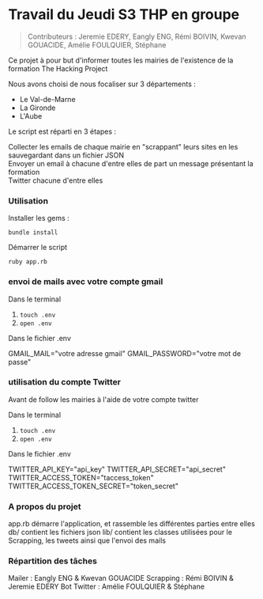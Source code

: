 # Travail du Jeudi S3 THP en groupe

> Contributeurs : Jeremie EDERY, Eangly ENG, Rémi BOIVIN, Kwevan GOUACIDE, Amélie FOULQUIER, Stéphane

Ce projet à pour but d'informer toutes les mairies de l'existence de la formation The Hacking Project 

Nous avons choisi de nous focaliser sur 3 départements :

* Le Val-de-Marne
* La Gironde
* L'Aube

Le script est réparti en 3 étapes :

Collecter les emails de chaque mairie en "scrappant" leurs sites en les sauvegardant dans un fichier JSON  
Envoyer un email à chacune d'entre elles de part un message présentant la formation  
Twitter chacune d'entre elles  
 


### Utilisation

Installer les gems :

`bundle install`

Démarrer le script

`ruby app.rb`


### envoi de mails avec votre compte gmail
 
Dans le terminal 

1. `touch .env`
2. `open .env`

Dans le fichier .env

GMAIL_MAIL="votre adresse gmail" 
GMAIL_PASSWORD="votre mot de passe"

### utilisation du compte Twitter

Avant de follow les mairies à l'aide de votre compte twitter

Dans le terminal 

1. `touch .env`
2. `open .env`


Dans le fichier .env

TWITTER_API_KEY="api_key" 
TWITTER_API_SECRET="api_secret" 
TWITTER_ACCESS_TOKEN="taccess_token" 
TWITTER_ACCESS_TOKEN_SECRET="token_secret" 


### A propos du projet


app.rb démarre l'application, et rassemble les différentes parties entre elles 
db/ contient les fichiers json 
lib/ contient les classes utilisées pour le Scrapping, les tweets ainsi que l'envoi des mails 

### Répartition des tâches

Mailer :  Eangly ENG & Kwevan GOUACIDE 
Scrapping : Rémi BOIVIN & Jeremie EDERY 
Bot Twitter : Amélie FOULQUIER & Stéphane 
